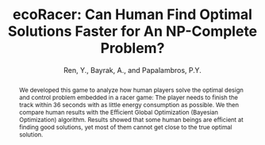 ---
layout: project
title:  "ecoRacer: Can Human Find Optimal Solutions Faster for An NP-Complete Problem?"
author: Ren, Y., Bayrak, A., and Papalambros, P.Y.
categories: project
publishdate: 2015
image: _images/ecoracer/image.png
summaryimg: _images/ecoracer/summaryimg.png
abstract: "We developed this game to analyze how human players solve
the optimal design and control problem embedded in a racer game: The player needs to finish
the track within 36 seconds with as little energy consumption as possible. We then compare human results
with the Efficient Global Optimization (Bayesian Optimization) algorithm. Results showed that some human
beings are efficient at finding good solutions, yet most of them cannot get close to the true optimal solution."
gameurl: ecoracer.herokuapp.com
paper: _papers/jmd2016ecoracer.pdf
---